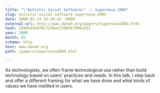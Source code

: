 ```yaml
---
title: "\"Autistic Social Software\" :: Supernova 2004"
slug: autistic-social-software-supernova-2004
date: 2008-02-14 14:38:42 -0600
external-url: http://www.danah.org/papers/Supernova2004.html
hash: 1d4d54d3d78c7a36ee1568d1f09be251
year: 2008
month: 02
scheme: http
host: www.danah.org
path: /papers/Supernova2004.html

---
```


As technologists, we often frame technological use rather than build technology based on users' practices and needs. In this talk, i step back and offer a different framing for what we have done and what kinds of values we have instilled in users.
